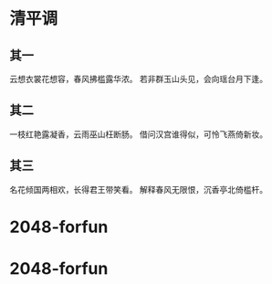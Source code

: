 # 清平调

## 其一

云想衣裳花想容，春风拂槛露华浓。
若非群玉山头见，会向瑶台月下逢。

## 其二

一枝红艳露凝香，云雨巫山枉断肠。
借问汉宫谁得似，可怜飞燕倚新妆。

## 其三

名花倾国两相欢，长得君王带笑看。
解释春风无限恨，沉香亭北倚槛杆。

# 2048-forfun
# 2048-forfun
